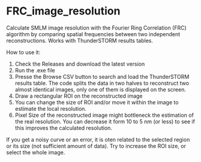 # FRC_image_resolution
Calculate SMLM image resolution with the Fourier Ring Correlation (FRC) algorithm by comparing spatial frequencies between two independent reconstructions. Works with ThunderSTORM results tables. 

How to use it:
1. Check the Releases and download the latest version
2. Run the .exe file
3. Presse the Browse CSV button to search and load the ThunderSTORM results table. 
The code splits the data in two halves to reconstruct two almost identical images, only one of them is displayed on the screen.
4. Draw a rectangular ROI on the reconstructed image
5. You can change the size of ROI and/or move it within the image to estimate the local resolution.
6. Pixel Size of the reconstructed image might bottleneck the estimation of the real resolution. You can decrease it form 10 to 5 nm (or less) to see if this improves the calculated resolution.

If you get a noisy curve or an error, it is oten related to the selected region or its size (not sufficient amount of data). Try to increase the ROI size, or select the whole image.
